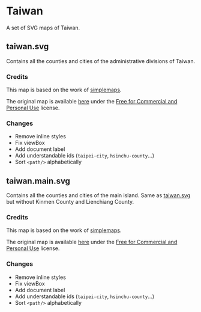 # Taiwan

A set of SVG maps of Taiwan.

## taiwan.svg

Contains all the counties and cities of the administrative divisions of Taiwan.

### Credits

This map is based on the work of [simplemaps](https://simplemaps.com).

The original map is available [here](https://simplemaps.com/resources/svg-tw) under the [Free for Commercial and Personal Use](https://simplemaps.com/resources/svg-license) license.

### Changes

* Remove inline styles
* Fix viewBox
* Add document label
* Add understandable ids (`taipei-city`, `hsinchu-county`...)
* Sort `<path/>` alphabetically

## taiwan.main.svg

Contains all the counties and cities of the main island. Same as [taiwan.svg](#taiwansvg) but without Kinmen County and Lienchiang County.

### Credits

This map is based on the work of [simplemaps](https://simplemaps.com).

The original map is available [here](https://simplemaps.com/resources/svg-tw) under the [Free for Commercial and Personal Use](https://simplemaps.com/resources/svg-license) license.

### Changes

* Remove inline styles
* Fix viewBox
* Add document label
* Add understandable ids (`taipei-city`, `hsinchu-county`...)
* Sort `<path/>` alphabetically